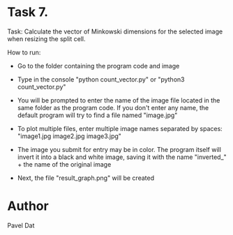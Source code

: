 # Task 7.
Task: Calculate the vector of Minkowski dimensions for the selected image when resizing the split cell.

How to run:
* Go to the folder containing the program code and image

* Type in the console "python count_vector.py" or "python3 count_vector.py"

* You will be prompted to enter the name of the image file located in the same folder as the program code. If you don't enter any name, the default program will try to find a file named "image.jpg"

* To plot multiple files, enter multiple image names separated by spaces: "image1.jpg image2.jpg image3.jpg"

* The image you submit for entry may be in color. The program itself will invert it into a black and white image, saving it with the name "inverted_" + the name of the original image

* Next, the file "result_graph.png" will be created

# Author
Pavel Dat

